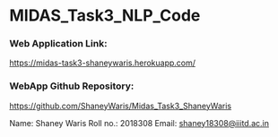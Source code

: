 # MIDAS_Task3_NLP_Code


### Web Application Link: <br>
https://midas-task3-shaneywaris.herokuapp.com/


### WebApp Github Repository: <br>
https://github.com/ShaneyWaris/Midas_Task3_ShaneyWaris


Name: Shaney Waris
Roll no.: 2018308
Email: shaney18308@iiitd.ac.in

